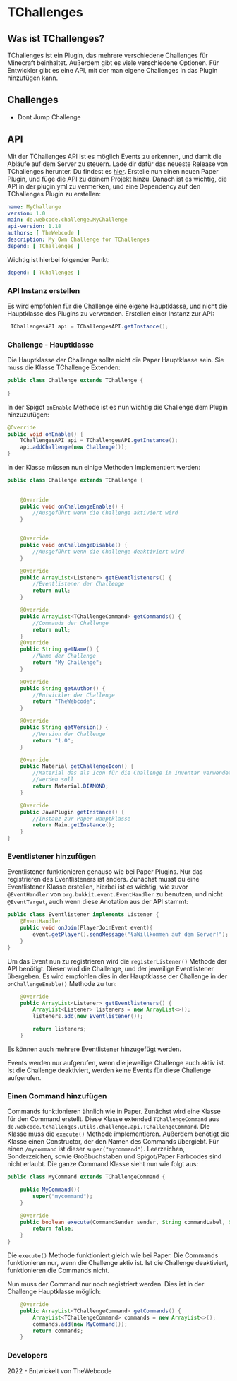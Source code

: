 TChallenges
==

## Was ist TChallenges?


TChallenges ist ein Plugin, das mehrere verschiedene Challenges
für Minecraft beinhaltet. Außerdem gibt es viele verschiedene 
Optionen. Für Entwickler gibt es eine API, mit der man eigene Challenges in das Plugin
hinzufügen kann.

## Challenges

- Dont Jump Challenge

## API

Mit der TChallenges API ist es möglich Events zu erkennen, und damit die Abläufe auf dem 
Server zu steuern. Lade dir dafür das neueste Release von TChallenges herunter. Du findest es [hier](https://github.com/TheWebcode/TChallenges/releases). Erstelle nun 
einen neuen Paper Plugin, und füge die API zu deinem Projekt hinzu. Danach ist es wichtig, die API in der plugin.yml zu vermerken, und eine Dependency auf 
den TChallenges Plugin zu erstellen:

```yaml
name: MyChallenge
version: 1.0
main: de.webcode.challenge.MyChallenge
api-version: 1.18
authors: [ TheWebcode ]
description: My Own Challenge for TChallenges
depend: [ TChallenges ]

```

Wichtig ist hierbei folgender Punkt:
```yaml
depend: [ TChallenges ]
```

### API Instanz erstellen

Es wird empfohlen für die Challenge eine eigene Hauptklasse, und nicht die Hauptklasse des 
Plugins zu verwenden. Erstellen einer Instanz zur API: 

```java
 TChallengesAPI api = TChallengesAPI.getInstance();
```

### Challenge - Hauptklasse

Die Hauptklasse der Challenge sollte nicht die Paper Hauptklasse sein. Sie muss die
Klasse TChallenge Extenden:

```java
public class Challenge extends TChallenge {
  
}
```

In der Spigot ```onEnable``` Methode ist es nun wichtig die Challenge dem Plugin hinzuzufügen:
```java
@Override
public void onEnable() {
    TChallengesAPI api = TChallengesAPI.getInstance();     
    api.addChallenge(new Challenge());
}
```

In der Klasse müssen nun einige Methoden Implementiert werden:

```java
public class Challenge extends TChallenge {
    
    
    @Override
    public void onChallengeEnable() {
        //Ausgeführt wenn die Challenge aktiviert wird
    }


    @Override
    public void onChallengeDisable() {
        //Ausgeführt wenn die Challenge deaktiviert wird
    }

    @Override
    public ArrayList<Listener> getEventlisteners() {
        //Eventlistener der Challenge
        return null;
    }

    @Override
    public ArrayList<TChallengeCommand> getCommands() {
        //Commands der Challenge
        return null;
    }
    @Override
    public String getName() {
        //Name der Challenge
        return "My Challenge";
    }

    @Override
    public String getAuthor() {
        //Entwickler der Challenge
        return "TheWebcode";
    }

    @Override
    public String getVersion() {
        //Version der Challenge
        return "1.0";
    }

    @Override
    public Material getChallengeIcon() {
        //Material das als Icon für die Challenge im Inventar verwendet 
        //werden soll
        return Material.DIAMOND;
    }

    @Override
    public JavaPlugin getInstance() {
        //Instanz zur Paper Hauptklasse
        return Main.getInstance();
    }
}
```

### Eventlistener hinzufügen

Eventlistener funktionieren genauso wie bei Paper Plugins. Nur das registrieren des Eventlisteners ist anders.
Zunächst musst du eine Eventlistener Klasse erstellen, hierbei ist es wichtig, wie zuvor ```@EventHandler``` von
```org.bukkit.event.EventHandler``` zu benutzen, und nicht ```@EventTarget```, auch wenn diese Anotation aus der API stammt:

```java
public class Eventlistener implements Listener {
    @EventHandler
    public void onJoin(PlayerJoinEvent event){
        event.getPlayer().sendMessage("§aWillkommen auf dem Server!");
    }
}
```

Um das Event nun zu registrieren wird die ```registerListener()``` Methode der API benötigt.
Dieser wird die Challenge, und der jeweilige Eventlistener übergeben. Es wird empfohlen dies in der Hauptklasse der Challenge in der ```onChallengeEnable()```
Methode zu tun:

```java
    @Override
    public ArrayList<Listener> getEventlisteners() {
        ArrayList<Listener> listeners = new ArrayList<>();
        listeners.add(new Eventlistener());

        return listeners;
    }
```
Es können auch mehrere Eventlistener hinzugefügt werden.

Events werden nur aufgerufen, wenn die jeweilige Challenge auch aktiv ist.
Ist die Challenge deaktiviert, werden keine Events für diese Challenge aufgerufen.

### Einen Command hinzufügen

Commands funktionieren ähnlich wie in Paper. Zunächst wird eine Klasse für den Command erstellt.
Diese Klasse extended ```TChallengeCommand``` aus ```de.webcode.tchallenges.utils.challenge.api.TChallengeCommand```.
Die Klasse muss die ```execute()``` Methode implementieren. Außerdem benötigt die Klasse einen Constructor, der
den Namen des Commands übergiebt. Für einen ```/mycommand``` ist dieser ```super("mycommand")```. Leerzeichen, Sonderzeichen, sowie Großbuchstaben und Spigot/Paper Farbcodes
sind nicht erlaubt. Die ganze Command Klasse sieht nun wie folgt aus:

```java
public class MyCommand extends TChallengeCommand {

    public MyCommand(){
        super("mycommand");
    }

    @Override
    public boolean execute(CommandSender sender, String commandLabel, String[] args) {
        return false;
    }
}
```

Die ```execute()``` Methode funktioniert gleich wie bei Paper.
Die Commands funktionieren nur, wenn die Challenge aktiv ist. Ist die Challenge deaktiviert, funktionieren die Commands nicht.

Nun muss der Command nur noch registriert werden. Dies ist in der Challenge Hauptklasse möglich:

```java
    @Override
    public ArrayList<TChallengeCommand> getCommands() {
        ArrayList<TChallengeCommand> commands = new ArrayList<>();
        commands.add(new MyCommand());
        return commands;
    }
```


### Developers

2022 - Entwickelt von TheWebcode
